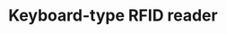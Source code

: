 ---
layout: default
category: bts
tags: ["RFID"]
video: "https://player.vimeo.com/video/276263119?badge=0&amp;autopause=0&amp;player_id=0&amp;app_id=72231"
title: "Keyboard-type RFID reader"
thumbnail: "https://i.vimeocdn.com/video/708748158_295x166.jpg?r=pad"
---